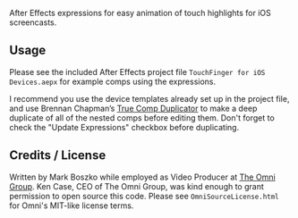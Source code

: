 After Effects expressions for easy animation of touch highlights for iOS screencasts.

## Usage

Please see the included After Effects project file `TouchFinger for iOS Devices.aepx` for example comps using the expressions.

I recommend you use the device templates already set up in the project file, and use Brennan Chapman’s [True Comp Duplicator](https://aescripts.com/true-comp-duplicator/) to make a deep duplicate of all of the nested comps before editing them. Don't forget to check the "Update Expressions" checkbox before duplicating.

## Credits / License

Written by Mark Boszko while employed as Video Producer at [The Omni Group](https://github.com/omnigroup/). Ken Case, CEO of The Omni Group, was kind enough to grant permission to open source this code. Please see `OmniSourceLicense.html` for Omni's MIT-like license terms.
